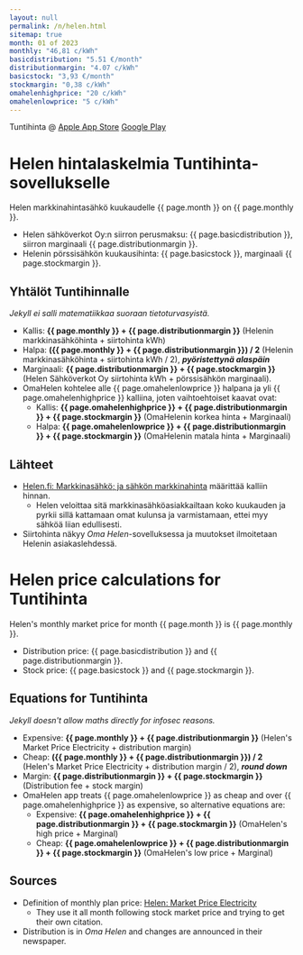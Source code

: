 ```yaml
---
layout: null
permalink: /n/helen.html
sitemap: true
month: 01 of 2023
monthly: "46,81 c/kWh"
basicdistribution: "5.51 €/month"
distributionmargin: "4.07 c/kWh"
basicstock: "3,93 €/month"
stockmargin: "0,38 c/kWh"
omahelenhighprice: "20 c/kWh"
omahelenlowprice: "5 c/kWh"
---
```


Tuntihinta @ [Apple App Store](https://apps.apple.com/app/tuntihinta/id824684537) [Google Play](https://play.google.com/store/apps/details?id=fi.fingrid.tuntihinta)

# Helen hintalaskelmia Tuntihinta-sovellukselle

Helen markkinahintasähkö kuukaudelle {{ page.month }} on {{ page.monthly }}.

* Helen sähköverkot Oy:n siirron perusmaksu: {{ page.basicdistribution }}, siirron marginaali {{ page.distributionmargin }}.
* Helenin pörssisähkön kuukausihinta: {{ page.basicstock }}, marginaali {{ page.stockmargin }}.

## Yhtälöt Tuntihinnalle

*Jekyll ei salli matematiikkaa suoraan tietoturvasyistä.*

* Kallis: <strong>{{ page.monthly }} + {{ page.distributionmargin }}</strong> (Helenin markkinasähköhinta + siirtohinta kWh)
* Halpa: <strong>({{ page.monthly }} + {{ page.distributionmargin }}) / 2</strong> (Helenin markkinasähköhinta + siirtohinta kWh / 2), ***pyöristettynä alaspäin***
* Marginaali: <strong>{{ page.distributionmargin }} + {{ page.stockmargin }}</strong> (Helen Sähköverkot Oy siirtohinta kWh + pörssisähkön marginaali).
* OmaHelen kohtelee alle {{ page.omahelenlowprice }} halpana ja yli {{ page.omahelenhighprice }} kalliina, joten vaihtoehtoiset kaavat ovat:
  * Kallis: <strong>{{ page.omahelenhighprice }} + {{ page.distributionmargin }} + {{ page.stockmargin }}</strong> (OmaHelenin korkea hinta + Marginaali)
  * Halpa: <strong>{{ page.omahelenlowprice }} + {{ page.distributionmargin }} + {{ page.stockmargin }}</strong> (OmaHelenin matala hinta + Marginaali)

## Lähteet

* [Helen.fi: Markkinasähkö; ja sähkön markkinahinta](https://www.helen.fi/sahko/sahkosopimus/markkinahinta) määrittää kalliin hinnan.
  * Helen veloittaa sitä markkinasähköasiakkailtaan koko kuukauden ja pyrkii sillä kattamaan omat kulunsa ja varmistamaan, ettei myy sähköä liian edullisesti.
* Siirtohinta näkyy *Oma Helen*-sovelluksessa ja muutokset ilmoitetaan Helenin asiakaslehdessä.

# Helen price calculations for Tuntihinta

Helen's monthly market price for month {{ page.month }} is {{ page.monthly }}.

* Distribution price: {{ page.basicdistribution }} and {{ page.distributionmargin }}.
* Stock price: {{ page.basicstock }} and {{ page.stockmargin }}.

## Equations for Tuntihinta

*Jekyll doesn't allow maths directly for infosec reasons.*

* Expensive: <strong>{{ page.monthly }} + {{ page.distributionmargin }}</strong> (Helen's Market Price Electricity + distribution margin)
* Cheap: <strong>({{ page.monthly }} + {{ page.distributionmargin }}) / 2</strong> (Helen's Market Price Electricity + distribution margin / 2), ***round down***
* Margin: <strong>{{ page.distributionmargin }} + {{ page.stockmargin }}</strong> (Distribution fee + stock margin)
* OmaHelen app treats {{ page.omahelenlowprice }} as cheap and over {{ page.omahelenhighprice }} as expensive, so alternative equations are:
  * Expensive: <strong>{{ page.omahelenhighprice }} + {{ page.distributionmargin }} + {{ page.stockmargin }}</strong> (OmaHelen's high price + Marginal)
  * Cheap: <strong>{{ page.omahelenlowprice }} + {{ page.distributionmargin }} + {{ page.stockmargin }}</strong> (OmaHelen's low price + Marginal)

## Sources

* Definition of monthly plan price: [Helen: Market Price Electricity](https://www.helen.fi/en/electricity/electricity-products-and-prices/marketpriceelectricity)
  * They use it all month following stock market price and trying to get their own citation.
* Distribution is in *Oma Helen* and changes are announced in their newspaper.
